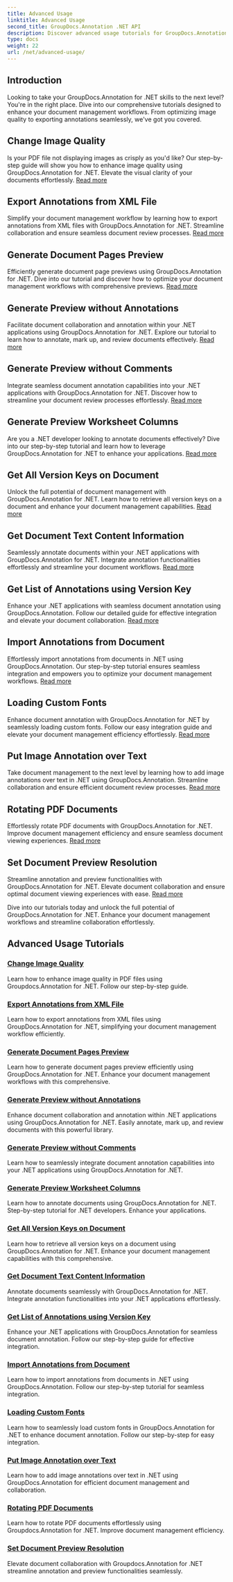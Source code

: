 ```yaml
---
title: Advanced Usage
linktitle: Advanced Usage
second_title: GroupDocs.Annotation .NET API
description: Discover advanced usage tutorials for GroupDocs.Annotation .NET. Enhance document management with step-by-step guides on image quality, annotation export, & more.
type: docs
weight: 22
url: /net/advanced-usage/
---
```

## Introduction

Looking to take your GroupDocs.Annotation for .NET skills to the next level? You're in the right place. Dive into our comprehensive tutorials designed to enhance your document management workflows. From optimizing image quality to exporting annotations seamlessly, we've got you covered.

## Change Image Quality
Is your PDF file not displaying images as crisply as you'd like? Our step-by-step guide will show you how to enhance image quality using GroupDocs.Annotation for .NET. Elevate the visual clarity of your documents effortlessly. [Read more](./change-image-quality/)

## Export Annotations from XML File
Simplify your document management workflow by learning how to export annotations from XML files with GroupDocs.Annotation for .NET. Streamline collaboration and ensure seamless document review processes. [Read more](./export-annotations-xml-file/)

## Generate Document Pages Preview
Efficiently generate document page previews using GroupDocs.Annotation for .NET. Dive into our tutorial and discover how to optimize your document management workflows with comprehensive previews. [Read more](./generate-document-pages-preview/)

## Generate Preview without Annotations
Facilitate document collaboration and annotation within your .NET applications using GroupDocs.Annotation for .NET. Explore our tutorial to learn how to annotate, mark up, and review documents effectively. [Read more](./generate-preview-without-annotations/)

## Generate Preview without Comments
Integrate seamless document annotation capabilities into your .NET applications with GroupDocs.Annotation for .NET. Discover how to streamline your document review processes effortlessly. [Read more](./generate-preview-without-comments/)

## Generate Preview Worksheet Columns
Are you a .NET developer looking to annotate documents effectively? Dive into our step-by-step tutorial and learn how to leverage GroupDocs.Annotation for .NET to enhance your applications. [Read more](./generate-preview-worksheet-columns/)

## Get All Version Keys on Document
Unlock the full potential of document management with GroupDocs.Annotation for .NET. Learn how to retrieve all version keys on a document and enhance your document management capabilities. [Read more](./get-all-version-keys-document/)

## Get Document Text Content Information
Seamlessly annotate documents within your .NET applications with GroupDocs.Annotation for .NET. Integrate annotation functionalities effortlessly and streamline your document workflows. [Read more](./get-document-text-content-information/)

## Get List of Annotations using Version Key
Enhance your .NET applications with seamless document annotation using GroupDocs.Annotation. Follow our detailed guide for effective integration and elevate your document collaboration. [Read more](./get-list-annotations-version-key/)

## Import Annotations from Document
Effortlessly import annotations from documents in .NET using GroupDocs.Annotation. Our step-by-step tutorial ensures seamless integration and empowers you to optimize your document management workflows. [Read more](./import-annotations-from-document/)

## Loading Custom Fonts
Enhance document annotation with GroupDocs.Annotation for .NET by seamlessly loading custom fonts. Follow our easy integration guide and elevate your document management efficiency effortlessly. [Read more](./loading-custom-fonts/)

## Put Image Annotation over Text
Take document management to the next level by learning how to add image annotations over text in .NET using GroupDocs.Annotation. Streamline collaboration and ensure efficient document review processes. [Read more](./put-image-annotation-over-text/)

## Rotating PDF Documents
Effortlessly rotate PDF documents with GroupDocs.Annotation for .NET. Improve document management efficiency and ensure seamless document viewing experiences. [Read more](./rotating-pdf-documents/)

## Set Document Preview Resolution
Streamline annotation and preview functionalities with GroupDocs.Annotation for .NET. Elevate document collaboration and ensure optimal document viewing experiences with ease. [Read more](./set-document-preview-resolution/)

Dive into our tutorials today and unlock the full potential of GroupDocs.Annotation for .NET. Enhance your document management workflows and streamline collaboration effortlessly.
## Advanced Usage Tutorials
### [Change Image Quality](./change-image-quality/)
Learn how to enhance image quality in PDF files using Groupdocs.Annotation for .NET. Follow our step-by-step guide.
### [Export Annotations from XML File](./export-annotations-xml-file/)
Learn how to export annotations from XML files using GroupDocs.Annotation for .NET, simplifying your document management workflow efficiently.
### [Generate Document Pages Preview](./generate-document-pages-preview/)
Learn how to generate document pages preview efficiently using GroupDocs.Annotation for .NET. Enhance your document management workflows with this comprehensive.
### [Generate Preview without Annotations](./generate-preview-without-annotations/)
Enhance document collaboration and annotation within .NET applications using GroupDocs.Annotation for .NET. Easily annotate, mark up, and review documents with this powerful library.
### [Generate Preview without Comments](./generate-preview-without-comments/)
Learn how to seamlessly integrate document annotation capabilities into your .NET applications using GroupDocs.Annotation for .NET.
### [Generate Preview Worksheet Columns](./generate-preview-worksheet-columns/)
Learn how to annotate documents using GroupDocs.Annotation for .NET. Step-by-step tutorial for .NET developers. Enhance your applications.
### [Get All Version Keys on Document](./get-all-version-keys-document/)
Learn how to retrieve all version keys on a document using GroupDocs.Annotation for .NET. Enhance your document management capabilities with this comprehensive.
### [Get Document Text Content Information](./get-document-text-content-information/)
Annotate documents seamlessly with GroupDocs.Annotation for .NET. Integrate annotation functionalities into your .NET applications effortlessly.
### [Get List of Annotations using Version Key](./get-list-annotations-version-key/)
Enhance your .NET applications with GroupDocs.Annotation for seamless document annotation. Follow our step-by-step guide for effective integration.
### [Import Annotations from Document](./import-annotations-from-document/)
Learn how to import annotations from documents in .NET using GroupDocs.Annotation. Follow our step-by-step tutorial for seamless integration.
### [Loading Custom Fonts](./loading-custom-fonts/)
Learn how to seamlessly load custom fonts in GroupDocs.Annotation for .NET to enhance document annotation. Follow our step-by-step for easy integration.
### [Put Image Annotation over Text](./put-image-annotation-over-text/)
Learn how to add image annotations over text in .NET using GroupDocs.Annotation for efficient document management and collaboration.
### [Rotating PDF Documents](./rotating-pdf-documents/)
Learn how to rotate PDF documents effortlessly using Groupdocs.Annotation for .NET. Improve document management efficiency.
### [Set Document Preview Resolution](./set-document-preview-resolution/)
Elevate document collaboration with Groupdocs.Annotation for .NET streamline annotation and preview functionalities seamlessly.
